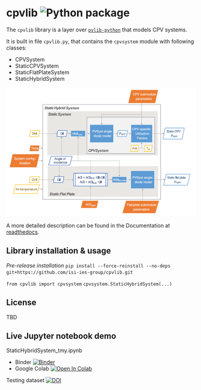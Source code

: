 # cpvlib ![Python package](https://github.com/isi-ies-group/cpvlib/workflows/Python%20package/badge.svg)
The `cpvlib` library is a layer over [`pvlib-python`](https://github.com/pvlib/pvlib-python) that models CPV systems.

It is built in file `cpvlib.py`, that contains the `cpvsystem` module with following classes:

* CPVSystem
* StaticCPVSystem
* StaticFlatPlateSystem
* StaticHybridSystem

<img src="docs/source/_images/cpvlib_schema.png" width="600" alt="cpvlib classes schema">

A more detailed description can be found in the Documentation at [readthedocs](http://cpvlib.readthedocs.io/en/stable/).

## Library installation & usage

*Pre-release installation*
`pip install --force-reinstall --no-deps git+https://github.com/isi-ies-group/cpvlib.git`

`from cpvlib import cpvsystem`
`cpvsystem.StaticHybridSystem(...)`

## License

TBD

## Live Jupyter notebook demo
StaticHybridSystem_tmy.ipynb
* Binder [![Binder](https://mybinder.org/badge_logo.svg)](https://mybinder.org/v2/gh/isi-ies-group/cpvlib/master?filepath=docs/examples/StaticHybridSystem_tmy.ipynb)
* Google Colab [![Open In Colab](https://colab.research.google.com/assets/colab-badge.svg)](https://colab.research.google.com/github/isi-ies-group/cpvlib/blob/master/docs/examples/StaticHybridSystem_tmy.ipynb)

Testing dataset [![DOI](https://zenodo.org/badge/DOI/10.5281/zenodo.3346823.svg)](https://doi.org/10.5281/zenodo.3346823)